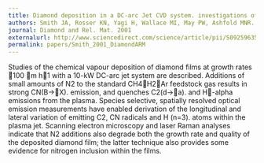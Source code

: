 ```yaml
---
title: Diamond deposition in a DC-arc Jet CVD system. investigations of the effects of nitrogen addition.
authors: Smith JA, Rosser KN, Yagi H, Wallace MI, May PW, Ashfold MNR.
journal: Diamond and Rel. Mat. 2001
externalurl: http://www.sciencedirect.com/science/article/pii/S0925963500004441
permalink: papers/Smith_2001_DiamondARM
---
```

Studies of the chemical vapour deposition of diamond films at growth rates 􏰌100 􏰃m h􏰐1 with a 10-kW DC-arc jet system are described. Additions of small amounts of N2 to the standard CH4􏰑H2􏰑Ar feedstock gas results in strong CN(B->􏰗X). emission, and quenches C2(d->􏰗a). and H􏰄-alpha emissions from the plasma. Species selective, spatially resolved optical emission measurements have enabled derivation of the longitudinal and lateral variation of emitting C2, CN radicals and H (n=3). atoms within the plasma jet. Scanning electron microscopy and laser Raman analyses indicate that N2 additions also degrade both the growth rate and quality of the deposited diamond film; the latter technique also provides some evidence for nitrogen inclusion within the films.